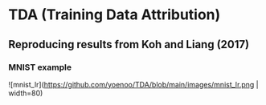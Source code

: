 # TDA (Training Data Attribution)

## Reproducing results from Koh and Liang (2017)
### MNIST example

![mnist_lr](https://github.com/yoenoo/TDA/blob/main/images/mnist_lr.png | width=80)
